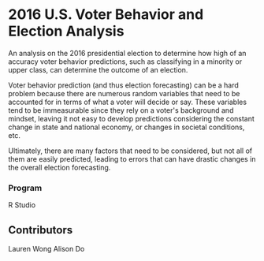 # 2016 U.S. Voter Behavior and Election Analysis

An analysis on the 2016 presidential election to determine how high of an accuracy voter behavior predictions, such as classifying in a minority or upper class, can determine the outcome of an election. 

Voter behavior prediction (and thus election forecasting) can be a hard problem because there are numerous
random variables that need to be accounted for in terms of what a voter will decide or say. These variables tend to be immeasurable since they rely on a voter's background and mindset, leaving it not easy to develop predictions considering the constant change in state and national economy, or changes in societal conditions, etc.

Ultimately, there are many factors that need to be considered, but not all of them are easily predicted, leading to errors that can have drastic changes in the overall election forecasting.

### Program
R Studio 

## Contributors
Lauren Wong
Alison Do
